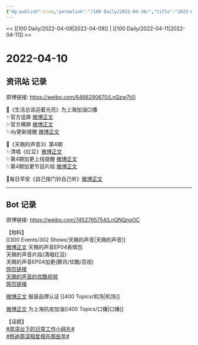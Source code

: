 ```yaml
---
{"dg-publish":true,"permalink":"/100 Daily/2022-04-10/","title":"2022-04-10","created":"2022-11-21T16:34:41.000+08:00","updated":"2023-01-09T17:24:40.911+08:00"}
---
```



<< [[100 Daily/2022-04-09\|2022-04-09]] | [[100 Daily/2022-04-11\|2022-04-11]] >>

# 2022-04-10

## 资讯站 记录

原博链接: https://weibo.com/6466290670/LnQzw7ti0

🌟《生活总该迎着光亮》为上海加油口播  
✨官方竖屏 [微博正文](https://m.weibo.cn/6466290670/4756822021638337)  
✨官方横屏 [微博正文](https://m.weibo.cn/6466290670/4756824421829377)  
✨dy更新提醒 [微博正文](https://m.weibo.cn/6466290670/4756815738574926)

🌟《天赐的声音3》第4期  
✨清唱《红豆》[微博正文](https://m.weibo.cn/6466290670/4756671358045643)  
✨第4期加更上线提醒 [微博正文](https://m.weibo.cn/6466290670/4756695530344178)  
✨第4期加更节目片段 [微博正文](https://m.weibo.cn/6466290670/4756699985219396)

🌟每日早安《自己按门铃自己听》[微博正文](https://m.weibo.cn/6466290670/4756621500091362)

---
## Bot 记录

原博链接: https://weibo.com/7452765754/LnQNQnoOC

【物料】  
[[300 Events/302 Shows/天赐的声音\|天赐的声音]]  
[微博正文](https://m.weibo.cn/1315706994/4756705395608535) 天赐的声音EP04表情包  
[](https://m.weibo.cn/2591595652/4756660420087413) 天赐的声音片段(清唱红豆)  
天赐的声音EP04加更(腾讯/优酷/百视)  
[网页链接](https://weibo.cn/sinaurl?u=http%3A%2F%2Fm.v.qq.com%2Fx%2Fcover%2Fm%2Fmzc00200kocos84%2Fp0042kbjsba.html%3F%26url_from%3Dshare%26second_share%3D0%26share_from%3Dsina%26pgid%3Dpage_detail%26mod_id%3Dmod_toolbar_new)  
[天赐的声音的优酷视频](https://weibo.cn/sinaurl?u=https%3A%2F%2Fv.youku.com%2Fv_show%2Fid_XNTIwNTM0Njg4NA%3D%3D.html%3Fx%26sharefrom%3Dandroid%26scene%3Dlong%26playMode%3D%26sharekey%3D4d376edd4543a34d601c23a8072bc9e23)  
[网页链接](https://weibo.cn/sinaurl?u=https%3A%2F%2Fbp-share.bestv.com.cn%2Fbp-share%2FsharePage.html%3FtitleId%3D425281%26contentId%3D10121%26currentEpisode%3D4%26modelType%3D1)

[微博正文](https://m.weibo.cn/7455197959/4756337681239048) 服装品牌认证 [[400 Topics/机场\|机场]]

[](https://m.weibo.cn/1767910704/4756811028369951) [微博正文](https://m.weibo.cn/1925878362/4756804666134562) 为上海抗疫加油[[400 Topics/口播\|口播]]

【话题】  
[#周深台下的日常工作小碎片#](https://s.weibo.com/weibo?q=%23%E5%91%A8%E6%B7%B1%E5%8F%B0%E4%B8%8B%E7%9A%84%E6%97%A5%E5%B8%B8%E5%B7%A5%E4%BD%9C%E5%B0%8F%E7%A2%8E%E7%89%87%23)  
[#杨迪周深相爱相杀那些年#](https://s.weibo.com/weibo?q=%23%E6%9D%A8%E8%BF%AA%E5%91%A8%E6%B7%B1%E7%9B%B8%E7%88%B1%E7%9B%B8%E6%9D%80%E9%82%A3%E4%BA%9B%E5%B9%B4%23)
